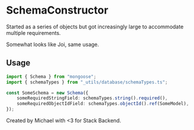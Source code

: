 # SchemaConstructor

Started as a series of objects but got increasingly large to accommodate multiple requirements.

Somewhat looks like Joi, same usage.

## Usage

```ts
import { Schema } from "mongoose";
import { schemaTypes } from "_utils/database/schemaTypes.ts";

const SomeSchema = new Schema({
	someRequiredStringField: schemaTypes.string().required(),
	someRequiredObjectIdField: schemaTypes.objectId().ref(SomeModel),
});
```

Created by Michael with <3 for Stack Backend.
